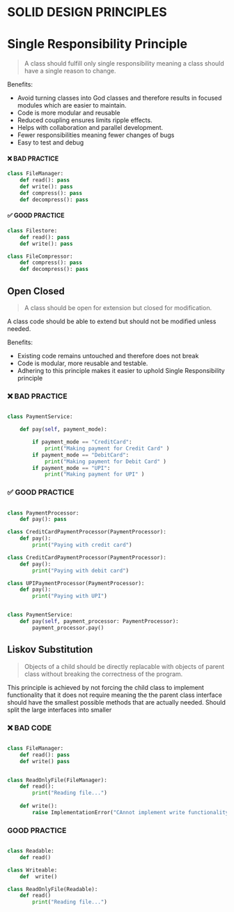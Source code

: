 # SOLID DESIGN PRINCIPLES

# Single Responsibility Principle

> A class should fulfill only single responsibility meaning a class should have a single reason to change.

Benefits:

* Avoid turning classes into God classes and therefore results in focused modules which are easier to maintain.
* Code is more modular and reusable
* Reduced coupling ensures limits ripple effects.
* Helps with collaboration and parallel development.
* Fewer responsibilities meaning fewer changes of bugs
* Easy to test and debug


#### ❌ BAD PRACTICE

```python
class FileManager:
    def read(): pass
    def write(): pass
    def compress(): pass
    def decompress(): pass
```

####  ✅ GOOD PRACTICE

```python
class Filestore:
    def read(): pass
    def write(): pass

class FileCompressor:
    def compress(): pass
    def decompress(): pass
```


## Open Closed

> A class should be open for extension but closed for modification.

A class code should be able to extend but should not be modified unless needed.

Benefits:
* Existing code remains untouched and therefore does not break
* Code is modular, more reusable and testable.
* Adhering to this principle makes it easier to uphold Single Responsibility principle


### ❌ BAD PRACTICE

```python

class PaymentService:

    def pay(self, payment_mode):

        if payment_mode == "CreditCard":
            print("Making payment for Credit Card" )
        if payment_mode == "DebitCard":
            print("Making payment for Debit Card" )
        if payment_mode == "UPI":
            print("Making payment for UPI" )
```

### ✅ GOOD PRACTICE

```python

class PaymentProcessor:
    def pay(): pass

class CreditCardPaymentProcessor(PaymentProcessor):
    def pay(): 
        print("Paying with credit card")

class CreditCardPaymentProcessor(PaymentProcessor):
    def pay(): 
        print("Paying with debit card")

class UPIPaymentProcessor(PaymentProcessor):
    def pay(): 
        print("Paying with UPI")


class PaymentService:
    def pay(self, payment_processor: PaymentProcessor):
        payment_processor.pay()
```

## Liskov Substitution

> Objects of a child should be directly replacable with objects of parent class without breaking the correctness of the program.

This principle is achieved by not forcing the child class to implement functionality that it does not require meaning the the parent class interface should have the smallest possible methods that are actually needed.
Should  split the large interfaces into smaller

### ❌ BAD CODE

```python

class FileManager:
    def read(): pass
    def write() pass


class ReadOnlyFile(FileManager):
    def read():
        print("Reading file...")
    
    def write():
        raise ImplementationError("CAnnot implement write functionality for read  only file")
```

### GOOD PRACTICE

```python

class Readable:
    def read()

class Writeable:
    def  write()

class ReadOnlyFile(Readable):
    def read()
        print("Reading file...")
```